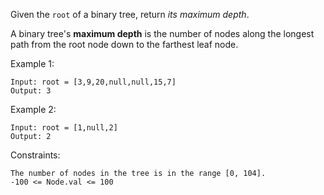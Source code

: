 Given the `root` of a binary tree, return *its maximum depth*.

A binary tree's **maximum depth** is the number of nodes along the longest path from the root node down to the farthest leaf node.

 

Example 1:

```
Input: root = [3,9,20,null,null,15,7]
Output: 3
```
Example 2:

```
Input: root = [1,null,2]
Output: 2
```

Constraints:

```
The number of nodes in the tree is in the range [0, 104].
-100 <= Node.val <= 100
```